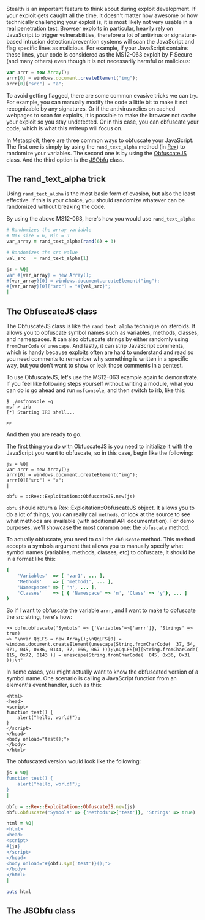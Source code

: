 Stealth is an important feature to think about during exploit development. If your exploit gets caught all the time, it doesn't matter how awesome or how technically challenging your exploit is, it is most likely not very usable in a real penetration test. Browser exploits in particular, heavily rely on JavaScript to trigger vulnerabilities, therefore a lot of antivirus or signature-based intrusion detection/prevention systems will scan the JavaScript and flag specific lines as malicious. For example, if your JavaScript contains these lines, your code is considered as the MS12-063 exploit by F Secure (and many others) even though it is not necessarily harmful or malicious:

```javascript
var arrr = new Array();
arrr[0] = windows.document.createElement("img");
arrr[0]["src"] = "a";
```

To avoid getting flagged, there are some common evasive tricks we can try. For example, you can manually modify the code a little bit to make it not recognizable by any signatures. Or if the antivirus relies on cached webpages to scan for exploits, it is possible to make the browser not cache your exploit so you stay undetected. Or in this case, you can obfuscate your code, which is what this writeup will focus on.

In Metasploit, there are three common ways to obfuscate your JavaScript. The first one is simply by using the ```rand_text_alpha``` method (in [Rex](https://github.com/rapid7/metasploit-framework/blob/master/lib/rex/text.rb#L1223)) to randomize your variables. The second one is by using the [ObfuscateJS](https://github.com/rapid7/metasploit-framework/blob/master/lib/rex/exploitation/obfuscatejs.rb) class. And the third option is the [JSObfu](https://github.com/rapid7/metasploit-framework/blob/master/lib/rex/exploitation/jsobfu.rb) class.

## The rand_text_alpha trick

Using ```rand_text_alpha``` is the most basic form of evasion, but also the least effective. If this is your choice, you should randomize whatever can be randomized without breaking the code.

By using the above MS12-063, here's how you would use ```rand_text_alpha```:

```ruby
# Randomizes the array variable
# Max size = 6, Min = 3
var_array = rand_text_alpha(rand(6) + 3)

# Randomizes the src value
val_src   = rand_text_alpha(1)

js = %Q|
var #{var_array} = new Array();
#{var_array}[0] = windows.document.createElement("img");
#{var_array}[0]["src"] = "#{val_src}";
|
```

## The ObfuscateJS class

The ObfuscateJS class is like the ```rand_text_alpha``` technique on steroids. It allows you to obfuscate symbol names such as variables, methods, classes, and namespaces. It can also obfuscate strings by either randomly using ```fromCharCode``` or ```unescape```. And lastly, it can strip JavaScript comments, which is handy because exploits often are hard to understand and read so you need comments to remember why something is written in a specific way, but you don't want to show or leak those comments in a pentest.

To use ObfuscateJS, let's use the MS12-063 example again to demonstrate. If you feel like following steps yourself without writing a module, what you can do is go ahead and run ```msfconsole```, and then switch to irb, like this:


```
$ ./msfconsole -q
msf > irb
[*] Starting IRB shell...

>> 
```

And then you are ready to go.

The first thing you do with ObfuscateJS is you need to initialize it with the JavaScript you want to obfuscate, so in this case, begin like the following:

```
js = %Q|
var arrr = new Array();
arrr[0] = windows.document.createElement("img");
arrr[0]["src"] = "a";
|

obfu = ::Rex::Exploitation::ObfuscateJS.new(js)
```

```obfu``` should return a Rex::Exploitation::ObfuscateJS object. It allows you to do a lot of things, you can really call ```methods```, or look at the source to see what methods are available (with additional API documentation). For demo purposes, we'll showcase the most common one: the ```obfuscate``` method.

To actually obfuscate, you need to call the ```obfuscate``` method. This method accepts a symbols argument that allows you to manually specify what symbol names (variables, methods, classes, etc) to obfuscate, it should be in a format like this:

```ruby
{
	'Variables'  => [ 'var1', ... ],
	'Methods'    => [ 'method1', ... ],
	'Namespaces' => [ 'n', ... ],
	'Classes'    => [ { 'Namespace' => 'n', 'Class' => 'y'}, ... ]
}
```

So if I want to obfuscate the variable ```arrr```, and I want to make to obfuscate the src string, here's how:

```
>> obfu.obfuscate('Symbols' => {'Variables'=>['arrr']}, 'Strings' => true)
=> "\nvar QqLFS = new Array();\nQqLFS[0] = windows.document.createElement(unescape(String.fromCharCode(  37, 54, 071, 045, 0x36, 0144, 37, 066, 067 )));\nQqLFS[0][String.fromCharCode(  115, 0x72, 0143 )] = unescape(String.fromCharCode(  045, 0x36, 0x31 ));\n"
```

In some cases, you might actually want to know the obfuscated version of a symbol name. One scenario is calling a JavaScript function from an element's event handler, such as this:

```
<html>
<head>
<script>
function test() {
	alert("hello, world!");
}
</script>
</head>
<body onload="test();">
</body>
</html>
```

The obfuscated version would look like the following:

```ruby
js = %Q|
function test() {
	alert("hello, world!");
}
|

obfu = ::Rex::Exploitation::ObfuscateJS.new(js)
obfu.obfuscate('Symbols' => {'Methods'=>['test']}, 'Strings' => true)

html = %Q|
<html>
<head>
<script>
#{js}
</script>
</head>
<body onload="#{obfu.sym('test')}();">
</body>
</html>
|

puts html
```

## The JSObfu class